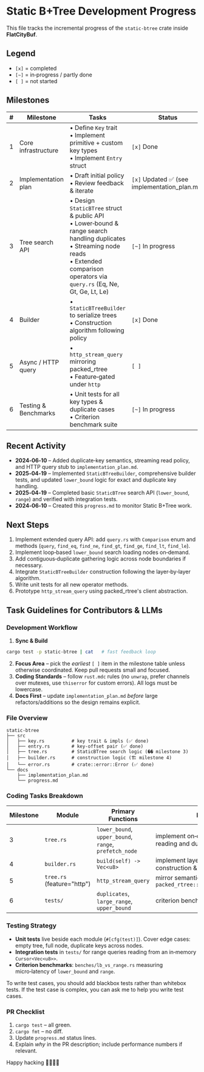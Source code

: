 # Static B+Tree Development Progress

This file tracks the incremental progress of the `static-btree` crate inside **FlatCityBuf**.

## Legend

- `[x]` = completed
- `[~]` = in‑progress / partly done
- `[ ]` = not started

## Milestones

| # | Milestone | Tasks | Status |
|---|-----------|-------|--------|
| 1 | Core infrastructure | • Define `Key` trait<br>• Implement primitive + custom key types<br>• Implement `Entry` struct | `[x]` Done |
| 2 | Implementation plan | • Draft initial policy<br>• Review feedback & iterate | `[x]` Updated  ✅ (see implementation_plan.md) |
| 3 | Tree search API     | • Design `StaticBTree` struct & public API<br>• Lower‑bound & range search handling duplicates<br>• Streaming node reads<br>• Extended comparison operators via `query.rs` (Eq, Ne, Gt, Ge, Lt, Le) | `[~]` In progress |
| 4 | Builder             | • `StaticBTreeBuilder` to serialize trees<br>• Construction algorithm following policy | `[x]` Done |
| 5 | Async / HTTP query  | • `http_stream_query` mirroring packed_rtree<br>• Feature‑gated under `http` | `[ ]` |
| 6 | Testing & Benchmarks| • Unit tests for all key types & duplicate cases<br>• Criterion benchmark suite | `[~]` In progress |

## Recent Activity

 - **2024‑06‑10** – Added duplicate‑key semantics, streaming read policy, and HTTP query stub to `implementation_plan.md`.
 - **2025‑04‑19** – Implemented `StaticBTreeBuilder`, comprehensive builder tests, and updated `lower_bound` logic for exact and duplicate key handling.
 - **2025‑04‑19** – Completed basic `StaticBTree` search API (`lower_bound`, `range`) and verified with integration tests.
 - **2024‑06‑10** – Created this `progress.md` to monitor Static B+Tree work.

## Next Steps

1. Implement extended query API: add `query.rs` with `Comparison` enum and methods (`query`, `find_eq`, `find_ne`, `find_gt`, `find_ge`, `find_lt`, `find_le`).
2. Implement loop‑based `lower_bound` search loading nodes on‑demand.
3. Add contiguous‑duplicate gathering logic across node boundaries if necessary.
4. Integrate `StaticBTreeBuilder` construction following the layer‑by‑layer algorithm.
5. Write unit tests for all new operator methods.
6. Prototype `http_stream_query` using packed_rtree's client abstraction.

## Task Guidelines for Contributors & LLMs

### Development Workflow

1. **Sync & Build**

  ```bash
  cargo test -p static-btree | cat   # fast feedback loop
  ```

2. **Focus Area** – pick the *earliest* `[ ]` item in the milestone table unless otherwise coordinated.  Keep pull requests small and focused.
3. **Coding Standards** – follow `rust.mdc` rules (no `unwrap`, prefer channels over mutexes, use `thiserror` for custom errors).  All logs must be lowercase.
4. **Docs First** – update `implementation_plan.md` *before* large refactors/additions so the design remains explicit.

### File Overview

```
static-btree
├── src
│   ├── key.rs          # key trait & impls (✅ done)
│   ├── entry.rs        # key‑offset pair (✅ done)
│   ├── tree.rs         # StaticBTree search logic (��️ milestone 3)
│   ├── builder.rs      # construction logic (🏗️ milestone 4)
│   └── error.rs        # crate::error::Error (✅ done)
└── docs
    ├── implementation_plan.md
    └── progress.md
```

### Coding Tasks Breakdown

| Milestone | Module | Primary Functions | Notes |
|-----------|--------|-------------------|-------|
| 3 | `tree.rs` | `lower_bound`, `upper_bound`, `range`, `prefetch_node` | implement on‑demand node reading and duplicate handling |
| 4 | `builder.rs` | `build(self) -> Vec<u8>` | implement layer‑by‑layer construction & padding logic |
| 5 | `tree.rs` (feature="http") | `http_stream_query` | mirror semantics of `packed_rtree::http_stream_search` |
| 6 | `tests/` | `duplicates`, `large_range`, `upper_bound` | criterion benches under `benches/` |

### Testing Strategy

- **Unit tests** live beside each module (`#[cfg(test)]`). Cover edge cases: empty tree, full node, duplicate keys across nodes.
- **Integration tests** in `tests/` for range queries reading from an in‑memory `Cursor<Vec<u8>>`.
- **Criterion benchmarks**: `benches/lb_vs_range.rs` measuring micro‑latency of `lower_bound` and `range`.

To write test cases, you should add blackbox tests rather than whitebox tests. If the test case is complex, you can ask me to help you write test cases.

### PR Checklist

1. `cargo test` – all green.
2. `cargo fmt` – no diff.
3. Update `progress.md` status lines.
4. Explain *why* in the PR description; include performance numbers if relevant.

Happy hacking 👩‍💻👨‍💻
